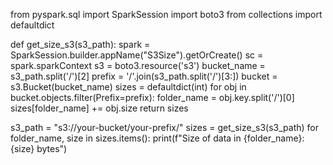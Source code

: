 
from pyspark.sql import SparkSession
import boto3
from collections import defaultdict

def get_size_s3(s3_path):
    spark = SparkSession.builder.appName("S3Size").getOrCreate()
    sc = spark.sparkContext
    s3 = boto3.resource('s3')
    bucket_name = s3_path.split('/')[2]
    prefix = '/'.join(s3_path.split('/')[3:])
    bucket = s3.Bucket(bucket_name)
    sizes = defaultdict(int)
    for obj in bucket.objects.filter(Prefix=prefix):
        folder_name = obj.key.split('/')[0]
        sizes[folder_name] += obj.size
    return sizes

s3_path = "s3://your-bucket/your-prefix/"
sizes = get_size_s3(s3_path)
for folder_name, size in sizes.items():
    print(f"Size of data in {folder_name}: {size} bytes")
